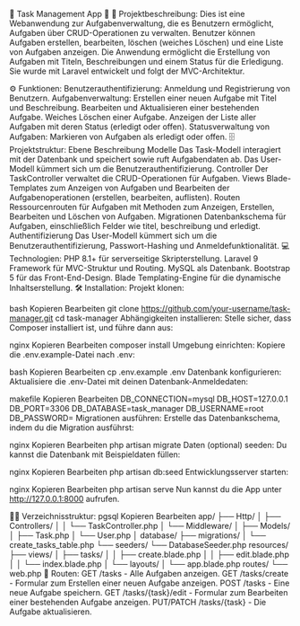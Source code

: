 🚀 Task Management App 🚀
📜 Projektbeschreibung:
Dies ist eine Webanwendung zur Aufgabenverwaltung, die es Benutzern ermöglicht, Aufgaben über CRUD-Operationen zu verwalten. Benutzer können Aufgaben erstellen, bearbeiten, löschen (weiches Löschen) und eine Liste von Aufgaben anzeigen. Die Anwendung ermöglicht die Erstellung von Aufgaben mit Titeln, Beschreibungen und einem Status für die Erledigung. Sie wurde mit Laravel entwickelt und folgt der MVC-Architektur.

⚙️ Funktionen:
Benutzerauthentifizierung: Anmeldung und Registrierung von Benutzern.
Aufgabenverwaltung:
Erstellen einer neuen Aufgabe mit Titel und Beschreibung.
Bearbeiten und Aktualisieren einer bestehenden Aufgabe.
Weiches Löschen einer Aufgabe.
Anzeigen der Liste aller Aufgaben mit deren Status (erledigt oder offen).
Statusverwaltung von Aufgaben:
Markieren von Aufgaben als erledigt oder offen.
🗄 Projektstruktur:
Ebene	Beschreibung
Modelle	Das Task-Modell interagiert mit der Datenbank und speichert sowie ruft Aufgabendaten ab. Das User-Modell kümmert sich um die Benutzerauthentifizierung.
Controller	Der TaskController verwaltet die CRUD-Operationen für Aufgaben.
Views	Blade-Templates zum Anzeigen von Aufgaben und Bearbeiten der Aufgabenoperationen (erstellen, bearbeiten, auflisten).
Routen	Ressourcenrouten für Aufgaben mit Methoden zum Anzeigen, Erstellen, Bearbeiten und Löschen von Aufgaben.
Migrationen	Datenbankschema für Aufgaben, einschließlich Felder wie titel, beschreibung und erledigt.
Authentifizierung	Das User-Modell kümmert sich um die Benutzerauthentifizierung, Passwort-Hashing und Anmeldefunktionalität.
💻 Technologien:
PHP 8.1+ für serverseitige Skripterstellung.
Laravel 9 Framework für MVC-Struktur und Routing.
MySQL als Datenbank.
Bootstrap 5 für das Front-End-Design.
Blade Templating-Engine für die dynamische Inhaltserstellung.
🛠 Installation:
Projekt klonen:

bash
Kopieren
Bearbeiten
git clone https://github.com/your-username/task-manager.git
cd task-manager
Abhängigkeiten installieren: Stelle sicher, dass Composer installiert ist, und führe dann aus:

nginx
Kopieren
Bearbeiten
composer install
Umgebung einrichten: Kopiere die .env.example-Datei nach .env:

bash
Kopieren
Bearbeiten
cp .env.example .env
Datenbank konfigurieren: Aktualisiere die .env-Datei mit deinen Datenbank-Anmeldedaten:

makefile
Kopieren
Bearbeiten
DB_CONNECTION=mysql
DB_HOST=127.0.0.1
DB_PORT=3306
DB_DATABASE=task_manager
DB_USERNAME=root
DB_PASSWORD=
Migrationen ausführen: Erstelle das Datenbankschema, indem du die Migration ausführst:

nginx
Kopieren
Bearbeiten
php artisan migrate
Daten (optional) seeden: Du kannst die Datenbank mit Beispieldaten füllen:

nginx
Kopieren
Bearbeiten
php artisan db:seed
Entwicklungsserver starten:

nginx
Kopieren
Bearbeiten
php artisan serve
Nun kannst du die App unter http://127.0.0.1:8000 aufrufen.

🧑‍💻 Verzeichnisstruktur:
pgsql
Kopieren
Bearbeiten
app/
├── Http/
│   ├── Controllers/
│   │   └── TaskController.php
│   └── Middleware/
│
├── Models/
│   ├── Task.php
│   └── User.php
│
database/
├── migrations/
│   └── create_tasks_table.php
└── seeders/
    └── DatabaseSeeder.php
resources/
├── views/
│   ├── tasks/
│   │   ├── create.blade.php
│   │   ├── edit.blade.php
│   │   └── index.blade.php
│   └── layouts/
│       └── app.blade.php
routes/
└── web.php
📅 Routen:
GET /tasks - Alle Aufgaben anzeigen.
GET /tasks/create - Formular zum Erstellen einer neuen Aufgabe anzeigen.
POST /tasks - Eine neue Aufgabe speichern.
GET /tasks/{task}/edit - Formular zum Bearbeiten einer bestehenden Aufgabe anzeigen.
PUT/PATCH /tasks/{task} - Die Aufgabe aktualisieren.
